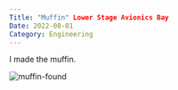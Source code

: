 ```yaml
---
Title: "Muffin" Lower Stage Avionics Bay
Date: 2022-08-01
Category: Engineering
---
```


I made the muffin.

![muffin-found](muffin-found.png)